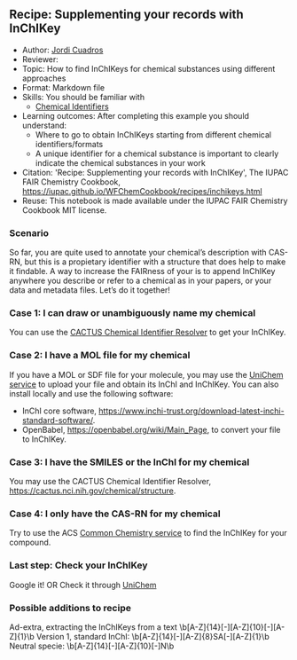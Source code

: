 ## Recipe: Supplementing your records with InChIKey

- Author: [Jordi Cuadros](https://orcid.org/0000-0001-6513-9140)
- Reviewer:
- Topic: How to find InChIKeys for chemical substances using different approaches
- Format: Markdown file
- Skills: You should be familiar with
    - [Chemical Identifiers]()
- Learning outcomes: After completing this example you should understand:
  - Where to go to obtain InChIKeys starting from different chemical identifiers/formats
  - A unique identifier for a chemical substance is important to clearly indicate the chemical substances in your work
- Citation: 'Recipe: Supplementing your records with InChIKey', The IUPAC FAIR Chemistry Cookbook, https://iupac.github.io/WFChemCookbook/recipes/inchikeys.html
- Reuse: This notebook is made available under the IUPAC FAIR Chemistry Cookbook MIT license.

### Scenario
So far, you are quite used to annotate your chemical’s description with CAS-RN, but this is a propietary identifier 
with a structure that does help to make it findable. A way to increase the FAIRness of your is to append InChIKey 
anywhere you describe or refer to a chemical as in your papers, or your data and metadata files. Let’s do it together!

### Case 1: I can draw or unambiguously name my chemical 
You can use the [CACTUS Chemical Identifier Resolver](https://cactus.nci.nih.gov/chemical/structure) to get your InChIKey.

### Case 2: I have a MOL file for my chemical
If you have a MOL or SDF file for your molecule, you may use the [UniChem service](https://www.ebi.ac.uk/unichem/) to 
upload your file and obtain its InChI and InChIKey. You can also install locally and use the following software:
- InChI core software, https://www.inchi-trust.org/download-latest-inchi-standard-software/.
- OpenBabel, https://openbabel.org/wiki/Main_Page,
to convert your file to InChIKey.

### Case 3: I have the SMILES or the InChI for my chemical
You may use the CACTUS Chemical Identifier Resolver, https://cactus.nci.nih.gov/chemical/structure.

### Case 4: I only have the CAS-RN for my chemical
Try to use the ACS [Common Chemistry service](https://commonchemistry.cas.org/) to find the InChIKey for your compound. 

### Last step: Check your InChIKey
Google it!
OR
Check it through [UniChem](https://www.ebi.ac.uk/unichem/ )

### Possible additions to recipe
Ad-extra, extracting the InChIKeys from a text \b[A-Z]{14}[-][A-Z]{10}[-][A-Z]{1}\b
Version 1, standard InChI: \b[A-Z]{14}[-][A-Z]{8}SA[-][A-Z]{1}\b
Neutral specie: \b[A-Z]{14}[-][A-Z]{10}[-]N\b




